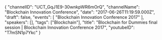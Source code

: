{
    "channelID": "UCT_GqJ1E9-30wnkpWR6mOrQ",
    "channelName": "Blockchain Innovation Conference",
    "date": "2017-06-26T11:19:59.000Z",
    "draft": false,
    "events": [
        "Blockchain Innovation Conference 2017"
    ],
    "speakers": [],
    "tags": ["Blockchain"],
    "title": "Blockchain for Dummies final session | Blockchain Innovation Conference 2017",
    "youtubeID": "T7mSN1p7Ykc"
}
